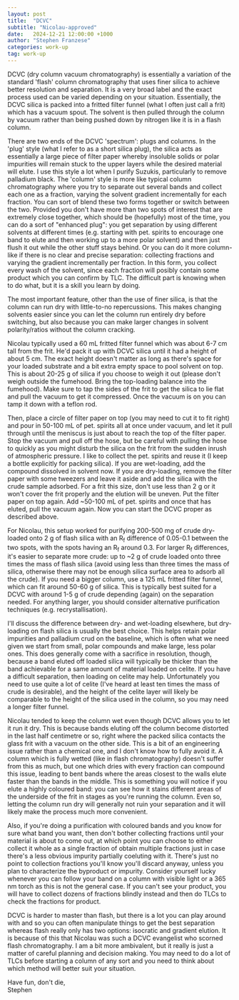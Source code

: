 ```yaml
---
layout: post
title:  "DCVC"
subtitle: "Nicolau-approved"
date:   2024-12-21 12:00:00 +1000
author: "Stephen Franzese"
categories: work-up
tag: work-up
---
```


DCVC (dry column vacuum chromatography) is essentially a variation of the standard 'flash' column chromatography that uses finer silica to achieve better resolution and separation. It is a very broad label and the exact process used can be varied depending on your situation. Essentially, the DCVC silica is packed into a fritted filter funnel (what I often just call a frit) which has a vacuum spout. The solvent is then pulled through the column by vacuum rather than being pushed down by nitrogen like it is in a flash column.

There are two ends of the DCVC 'spectrum': plugs and columns. In the 'plug' style (what I refer to as a short silica plug), the silica acts as essentially a large piece of filter paper whereby insoluble solids or polar impurities will remain stuck to the upper layers while the desired material will elute. I use this style a lot when I purify Suzukis, particularly to remove palladium black. The 'column' style is more like typical column chromatography where you try to separate out several bands and collect each one as a fraction, varying the solvent gradient incrementally for each fraction. You can sort of blend these two forms together or switch between the two. Provided you don't have more than two spots of interest that are extremely close together, which should be (hopefully) most of the time, you can do a sort of "enhanced plug": you get separation by using different solvents at different times (e.g. starting with pet. spirits to encourage one band to elute and then working up to a more polar solvent) and then just flush it out while the other stuff stays behind. Or you can do it more column-like if there is no clear and precise separation: collecting fractions and varying the gradient incrementally per fraction. In this form, you collect every wash of the solvent, since each fraction will posibly contain some product which you can confirm by TLC. The difficult part is knowing when to do what, but it is a skill you learn by doing.

The most important feature, other than the use of finer silica, is that the column can run dry with little-to-no repercussions. This makes changing solvents easier since you can let the column run entirely dry before switching, but also because you can make larger changes in solvent polarity/ratios without the column cracking.

Nicolau typically used a 60 mL fritted filter funnel which was about 6-7 cm tall from the frit. He'd pack it up with DCVC silica until it had a height of about 5 cm. The exact height doesn't matter as long as there's space for your loaded substrate and a bit extra empty space to pool solvent on top. This is about 20-25 g of silica if you choose to weigh it out (please don't weigh outside the fumehood. Bring the top-loading balance into the fumehood). Make sure to tap the sides of the frit to get the silica to lie flat and pull the vacuum to get it compressed. Once the vacuum is on you can tamp it down with a teflon rod.

Then, place a circle of filter paper on top (you may need to cut it to fit right) and pour in 50-100 mL of pet. spirits all at once under vacuum, and let it pull through until the meniscus is just about to reach the top of the filter paper. Stop the vacuum and pull off the hose, but be careful with pulling the hose to quickly as you might disturb the silica on the frit from the sudden inrush of atmospheric pressure. I like to collect the pet. spirits and reuse it (I keep a bottle explicitly for packing silica). If you are wet-loading, add the compound dissolved in solvent now. If you are dry-loading, remove the filter paper with some tweezers and leave it aside and add the silica with the crude sample adsorbed. For a frit this size, don't use less than 2 g or it won't cover the frit properly and the elution will be uneven. Put the filter paper on top again. Add ~50-100 mL of pet. spirits and once that has eluted, pull the vacuum again. Now you can start the DCVC proper as described above.

For Nicolau, this setup worked for purifying 200-500 mg of crude dry-loaded onto 2 g of flash silica with an R<sub>f</sub> difference of 0.05-0.1 between the two spots, with the spots having an R<sub>f</sub> around 0.3. For larger R<sub>f</sub> differences, it's easier to separate more crude: up to ~2 g of crude loaded onto three times the mass of flash silica (avoid using less than three times the mass of silica, otherwise there may not be enough silica surface area to adsorb all the crude). If you need a bigger column, use a 125 mL fritted filter funnel, which can fit around 50-60 g of silica. This is typically best suited for a DCVC with around 1-5 g of crude depending (again) on the separation needed. For anything larger, you should consider alternative purification techniques (e.g. recrystallisation).

I'll discuss the difference between dry- and wet-loading elsewhere, but dry-loading on flash silica is usually the best choice. This helps retain polar impurities and palladium crud on the baseline, which is often what we need given we start from small, polar compounds and make large, less polar ones. This does generally come with a sacrifice in resolution, though, because a band eluted off loaded silica will typically be thicker than the band achievable for a same amount of material loaded on celite. If you have a difficult separation, then loading on celite may help. Unfortunately you need to use quite a lot of celite (I've heard at least ten times the mass of crude is desirable), and the height of the celite layer will likely be comparable to the height of the silica used in the column, so you may need a longer filter funnel.

Nicolau tended to keep the column wet even though DCVC allows you to let it run it dry. This is because bands eluting off the column become distorted in the last half centimetre  or so, right where the packed silica contacts the glass frit with a vacuum on the other side. This is a bit of an engineering issue rather than a chemical one, and I don't know how to fully avoid it. A column which is fully wetted (like in flash chromatography) doesn't suffer from this as much, but one which dries with every fraction can compound this issue, leading to bent bands where the areas closest to the walls elute faster than the bands in the middle. This is something you will notice if you elute a highly coloured band: you can see how it stains different areas of the underside of the frit in stages as you're running the column. Even so, letting the column run dry will generally not ruin your separation and it will likely make the process much more convenient.

Also, if you're doing a purification with coloured bands and you know for sure what band you want, then don't bother collecting fractions until your material is about to come out, at which point you can choose to either collect it whole as a single fraction of obtain multiple fractions just in case there's a less obvious impurity partially coeluting with it. There's just no point to collection fractions you'll know you'll discard anyway, unless you plan to characterize the byproduct or impurity. Consider yourself lucky whenever you can follow your band on a column with visible light or a 365 nm torch as this is not the general case. If you can't see your product, you will have to collect dozens of fractions blindly instead and then do TLCs to check the fractions for product.

DCVC is harder to master than flash, but there is a lot you can play around with and so you can often manipulate things to get the best separation whereas flash really only has two options: isocratic and gradient elution. It is because of this that Nicolau was such a DCVC evangelist who scorned flash chromatography. I am a bit more ambivalent, but it really is just a matter of careful planning and decision making. You may need to do a lot of TLCs before starting a column of any sort and you need to think about which method will better suit your situation.

Have fun, don't die,\
Stephen